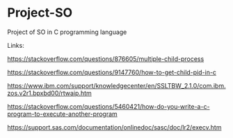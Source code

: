 # Project-SO
Project of SO in C programming language

Links:

https://stackoverflow.com/questions/876605/multiple-child-process

https://stackoverflow.com/questions/9147760/how-to-get-child-pid-in-c

https://www.ibm.com/support/knowledgecenter/en/SSLTBW_2.1.0/com.ibm.zos.v2r1.bpxbd00/rtwaip.htm

https://stackoverflow.com/questions/5460421/how-do-you-write-a-c-program-to-execute-another-program

https://support.sas.com/documentation/onlinedoc/sasc/doc/lr2/execv.htm
